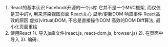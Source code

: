 1. React的基本认识
	Facebook开源的一个js库
	它并不是一个MVC框架, 而仅仅是其中的V, 用来渲染视图页面
	React关心
		显示/更新DOM
		响应事件
	React高效的原因
		虚拟(virtual)DOM, 不总是直接操作DOM
		高效的DOM Diff算法, 最小化页面重绘
2. 使用React
	1). 导入js库文件(react.js, react-dom.js, browser.js)
	2). 在页面中导入
	3). 编码:
		<div id="container"></div>
		<script type=text/babel>
			var aa = 123
			ReactDOM.render(<h1>{aa}</h2>, containerDOM);
3. JSX
	javascript XML
	react的代码由js的代码和xml标签组件
	js中直接可以套xml标签, 但xml标签要套js需要放在{}中
	xml标签必须有结束
	在解析显示js数组时, 会自动遍历显示
	把数据的数组转换为标签的数组: 
		var liArr = dataArr.map(function(item, index){
			return <li key={index}>{item}</li>
		})
4. Component
	1. 基本理解和使用
		自定义的标签: 组件类/标签
		创建组件类
			var MyComp = React.createClass({
				render : function(){
					this instanceof MyComp --->true 
					return (
						vDOM
					);
				}
			})
			MyComp是constructor function
		渲染组件标签
			ReactDOM.render(<MyComp/>,  cotainerEle);
			一个组件标签React内部会创建对应的组件类实例对象
	2. props
		所有组件标签的属性的集合对象
		给标签指定属性, 保存外部数据(可能是一个function)
		在组件内部读取属性: this.props.propertyName
		作用: 从目标组件外部向组件内部传递数据
	3. refs
		组件内包含ref属性的标签的集合
		给操作目标标签指定ref属性, 打一个标识
		在组件内部获得标签对象: this.refs.refName(只是得到了标签元素对象)
		作用: 操作组件内部的真实标签dom对象
	4. state
		组件被称为"状态机", 页面的显示是根据组件的state属性的数据来显示
		初始化指定:
			getInitialState : function(){
				return {
					stateName1 : stateValue1,
					stateName2 : stateValue2
				};
			}
		读取显示: {this.state.stateName1}
		更新状态(页面) : this.setState({stateName1 : newValue})
	5. 实现一个双向绑定的组件
		React是单向数据流
		需要手动实现
	6. 生命周期
		mount
		update
		unmount

		will/did

		componentDidMount : function(){ //在vDOM已经插入到真实dom后才执行
			//做一些监听的工作
			//比如: 启动定时器, 订阅事件
		}
5. ajax
	React没有ajax模块, 需要使用其它ajax库
	一般是在componentDidMount中发送ajax请求, 得到数据后, 更新state
	可以使用promise的方式

应用:
	多个组件的设计
	数据的结构
	数据的传递和保存
	自定义事件处理: pubsub.js
	PubSub.subscribe("事件名", function(eventName, data){})
	PubSub.publish("事件名", data) : 发布事件
	

event.target

	